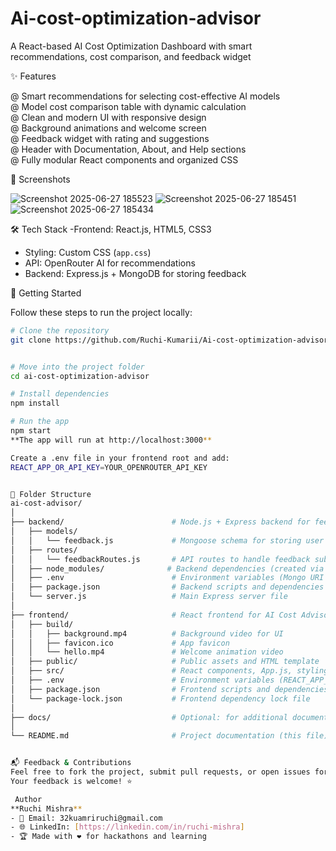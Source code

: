 # Ai-cost-optimization-advisor
A React-based AI Cost Optimization Dashboard with smart recommendations, cost comparison, and feedback widget


✨ Features

@ Smart recommendations for selecting cost-effective AI models  
@ Model cost comparison table with dynamic calculation  
@ Clean and modern UI with responsive design  
@ Background animations and welcome screen  
@ Feedback widget with rating and suggestions  
@ Header with Documentation, About, and Help sections  
@ Fully modular React components and organized CSS

📸 Screenshots


![Screenshot 2025-06-27 185523](https://github.com/user-attachments/assets/693a5052-86fd-42cf-a2b9-f56c9b9a2c75)
![Screenshot 2025-06-27 185451](https://github.com/user-attachments/assets/592e669f-c177-492c-861f-af0a8d9245b0)
![Screenshot 2025-06-27 185434](https://github.com/user-attachments/assets/adca5d9c-f595-43b9-8571-2eb3cecacc44)

🛠️ Tech Stack
-Frontend:  React.js, HTML5, CSS3  
- Styling:  Custom CSS (`app.css`)  
- API:      OpenRouter AI for recommendations  
- Backend:  Express.js + MongoDB for storing feedback

🚀 Getting Started

Follow these steps to run the project locally:

```bash
# Clone the repository
git clone https://github.com/Ruchi-Kumarii/Ai-cost-optimization-advisor.git


# Move into the project folder
cd ai-cost-optimization-advisor

# Install dependencies
npm install

# Run the app
npm start
**The app will run at http://localhost:3000**

Create a .env file in your frontend root and add:
REACT_APP_OR_API_KEY=YOUR_OPENROUTER_API_KEY


📁 Folder Structure
ai-cost-advisor/
│
├── backend/                        # Node.js + Express backend for feedback handling
│   ├── models/
│   │   └── feedback.js             # Mongoose schema for storing user feedback
│   ├── routes/
│   │   └── feedbackRoutes.js       # API routes to handle feedback submissions
│   ├── node_modules/              # Backend dependencies (created via npm install)
│   ├── .env                        # Environment variables (Mongo URI etc.)
│   ├── package.json                # Backend scripts and dependencies
│   └── server.js                   # Main Express server file
│
├── frontend/                       # React frontend for AI Cost Advisor Dashboard
│   ├── build/
│   │   ├── background.mp4          # Background video for UI
│   │   ├── favicon.ico             # App favicon
│   │   └── hello.mp4               # Welcome animation video           
│   ├── public/                     # Public assets and HTML template
│   ├── src/                        # React components, App.js, styling etc.
│   ├── .env                        # Environment variables (REACT_APP_OR_API_KEY)
│   ├── package.json                # Frontend scripts and dependencies
│   └── package-lock.json           # Frontend dependency lock file
│
├── docs/                           # Optional: for additional documentation/screenshots
│
└── README.md                       # Project documentation (this file)


📬 Feedback & Contributions
Feel free to fork the project, submit pull requests, or open issues for feature requests and bug fixes.
Your feedback is welcome! ⭐

 Author
**Ruchi Mishra**
- 📧 Email: 32kuamriruchi@gmail.com
- 🌐 LinkedIn: [https://linkedin.com/in/ruchi-mishra]
- 🏆 Made with ❤️ for hackathons and learning


